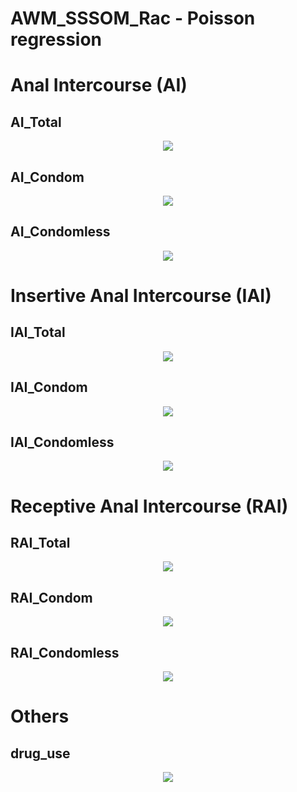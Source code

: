 # AWM_SSSOM_Rac - Poisson regression

# Anal Intercourse (AI)
## AI_Total
<p align="center">
  <img src="https://github.com/meettyj/MSM-Discrimination-on-Twitter/raw/master/results/screenshots/regression/discrimination/AWM_SSSOM_Rac/Poisson/AI_Total.png" />
</p>

## AI_Condom
<p align="center">
  <img src="https://github.com/meettyj/MSM-Discrimination-on-Twitter/raw/master/results/screenshots/regression/discrimination/AWM_SSSOM_Rac/Poisson/AI_Condom.png" />
</p>

## AI_Condomless
<p align="center">
  <img src="https://github.com/meettyj/MSM-Discrimination-on-Twitter/raw/master/results/screenshots/regression/discrimination/AWM_SSSOM_Rac/Poisson/AI_Condomless.png" />
</p>

# Insertive Anal Intercourse (IAI)
## IAI_Total
<p align="center">
  <img src="https://github.com/meettyj/MSM-Discrimination-on-Twitter/raw/master/results/screenshots/regression/discrimination/AWM_SSSOM_Rac/Poisson/IAI_Total.png" />
</p>

## IAI_Condom
<p align="center">
  <img src="https://github.com/meettyj/MSM-Discrimination-on-Twitter/raw/master/results/screenshots/regression/discrimination/AWM_SSSOM_Rac/Poisson/IAI_Condom.png" />
</p>

## IAI_Condomless
<p align="center">
  <img src="https://github.com/meettyj/MSM-Discrimination-on-Twitter/raw/master/results/screenshots/regression/discrimination/AWM_SSSOM_Rac/Poisson/IAI_Condomless.png" />
</p>

# Receptive Anal Intercourse (RAI)
## RAI_Total
<p align="center">
  <img src="https://github.com/meettyj/MSM-Discrimination-on-Twitter/raw/master/results/screenshots/regression/discrimination/AWM_SSSOM_Rac/Poisson/RAI_Total.png" />
</p>

## RAI_Condom
<p align="center">
  <img src="https://github.com/meettyj/MSM-Discrimination-on-Twitter/raw/master/results/screenshots/regression/discrimination/AWM_SSSOM_Rac/Poisson/RAI_Condom.png" />
</p>

## RAI_Condomless
<p align="center">
  <img src="https://github.com/meettyj/MSM-Discrimination-on-Twitter/raw/master/results/screenshots/regression/discrimination/AWM_SSSOM_Rac/Poisson/RAI_Condomless.png" />
</p>

# Others
## drug_use
<p align="center">
  <img src="https://github.com/meettyj/MSM-Discrimination-on-Twitter/raw/master/results/screenshots/regression/discrimination/AWM_SSSOM_Rac/Poisson/drug_use.png" />
</p>




















